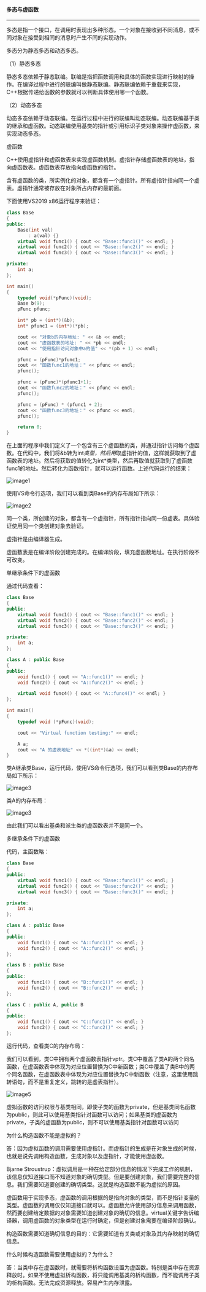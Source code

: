 #### 多态与虚函数

***

多态是指一个接口，在调用时表现出多种形态。一个对象在接收到不同消息，或不同对象在接受到相同的消息时产生不同的实现动作。

多态分为静态多态和动态多态。

（1）静态多态

静态多态依赖于静态联编。联编是指把函数调用和具体的函数实现进行映射的操作。在编译过程中进行的联编叫做静态联编。静态联编依赖于重载来实现，C++根据传递给函数的参数就可以判断具体使用哪一个函数。

（2）动态多态

动态多态依赖于动态联编。在运行过程中进行的联编叫动态联编。动态联编基于类的继承和虚函数。动态联编使用基类的指针或引用标识子类对象来操作虚函数，来实现动态多态。

 

虚函数

C++使用虚指针和虚函数表来实现虚函数机制。虚指针存储虚函数表的地址，指向虚函数表。虚函数表存放指向虚函数的指针。

含有虚函数的类，所实例化的对象，都含有一个虚指针。所有虚指针指向同一个虚表。虚指针通常被存放在对象所占内存的最前面。

下面使用VS2019 x86运行程序来验证：
```cpp
class Base
{
public:
	Base(int val)
		: a(val) {}
	virtual void func1() { cout << "Base::func1()" << endl; }
	virtual void func2() { cout << "Base::func2()" << endl; }
	virtual void func3() { cout << "Base::func3()" << endl; }

private:
	int a;
};

int main()
{
	typedef void(*pFunc)(void);
	Base b(9);
	pFunc pfunc;

	int* pb = (int*)(&b);
	int* pfunc1 = (int*)(*pb);

	cout << "对象b的内存地址: " << &b << endl;
	cout << "虚函数表的地址: " << *pb << endl;
	cout << "使用指针访问对象中a的值" << *(pb + 1) << endl;

	pfunc = (pFunc)*pfunc1;
	cout << "函数func1的地址：" << pfunc << endl;
	pfunc();

	pfunc = (pFunc)*(pfunc1+1);
	cout << "函数func2的地址：" << pfunc << endl;
	pfunc();

	pfunc = (pFunc) * (pfunc1 + 2);
	cout << "函数func3的地址：" << pfunc << endl;
	pfunc();

	return 0;
}
```

在上面的程序中我们定义了一个包含有三个虚函数的类，并通过指针访问每个虚函数。在代码中，我们将&b转为int*类型，然后用*取虚指针的值，这样就获取到了虚函数表的地址。然后将获取的值转化为int*类型，然后再取值就获取到了虚函数func1的地址。然后转化为函数指针，就可以运行函数。上述代码运行的结果：

![image1](../Sources/2021-3-15/虚函数地址.png)

使用VS命令行选项，我们可以看到类Base的内存布局如下所示：

![image2](../Sources/2021-3-15/类Base的内存布局.png)

同一个类，所创建的对象，都含有一个虚指针，所有指针指向同一份虚表。具体验证使用同一个类创建对象去验证。

虚指针是由编译器生成。

虚函数表是在编译阶段创建完成的。在编译阶段，填充虚函数地址。在执行阶段不可改变。

 

单继承条件下的虚函数

通过代码查看：

```cpp
class Base
{
public:
	virtual void func1() { cout << "Base::func1()" << endl; }
	virtual void func2() { cout << "Base::func2()" << endl; }
	virtual void func3() { cout << "Base::func3()" << endl; }

private:
	int a;
};

class A : public Base
{
public:
	void func1() { cout << "A::func1()" << endl; }
	void func2() { cout << "A::func2()" << endl; }

	virtual void func4() { cout << "A::func4()" << endl; }
};

int main()
{
	typedef void (*pFunc)(void);

	cout << "Virtual function testing:" << endl;

	A a;
	cout << "A 的虚表地址" << *((int*)&a) << endl;
}
```

类A继承类Base，运行代码，使用VS命令行选项，我们可以看到类Base的内存布局如下所示：

![image3](../Sources/2021-3-15/单继承时基类Base的内存布局.png)


类A的内存布局：

![image3](../Sources/2021-3-15/单继承时子类A的内存布局.png)

由此我们可以看出基类和派生类的虚函数表并不是同一个。

多继承条件下的虚函数

代码，主函数略：
```cpp
class Base
{
public:
	virtual void func1() { cout << "Base::func1()" << endl; }
	virtual void func2() { cout << "Base::func2()" << endl; }
	virtual void func3() { cout << "Base::func3()" << endl; }

private:
	int a;
};

class A : public Base
{
public:
	void func1() { cout << "A::func1()" << endl; }
	void func2() { cout << "A::func2()" << endl; }
};

class B : public Base
{
public:
	void func1() { cout << "B::func1()" << endl; }
	void func2() { cout << "B::func2()" << endl; }
};

class C : public A, public B
{
public:
	void func1() { cout << "C::func1()" << endl; }
	void func2() { cout << "C::func2()" << endl; }
};
```

运行代码，查看类C的内存布局：



我们可以看到，类C中拥有两个虚函数表指针vptr。类C中覆盖了类A的两个同名函数，在虚函数表中体现为对应位置替换为C中新函数；类C中覆盖了类B中的两个同名函数，在虚函数表中体现为对应位置替换为C中新函数（注意，这里使用跳转语句，而不是重复定义，跳转的是虚表指针）。

 ![image5](../Sources/2021-3-15/多继承条件下的内存布局.png)

虚拟函数的访问权限与基类相同，即使子类的函数为private，但是基类同名函数为public，则此可以使用基类指针对函数可以访问；如果基类的虚函数为private，子类的虚函数为public，则不可以使用基类指针对函数可以访问

 

为什么构造函数不能是虚拟的？

答：因为虚拟函数的调用需要使用虚指针。而虚指针的生成是在对象生成的时候，也就是说先调用构造函数，生成对象以及虚指针，才能使用虚函数。

Bjarne Stroustrup：虚拟调用是一种在给定部分信息的情况下完成工作的机制，该信息仅知道接口而不知道对象的确切类型。但是要创建对象，我们需要完整的信息。我们需要知道要创建的确切类型。这就是构造函数不能为虚拟的原因。

虚函数用于实现多态，虚函数的调用根据的是指向对象的类型，而不是指针变量的类型。虚函数的调用仅仅知道接口就可以。虚函数允许使用部分信息来调用函数，然而要创建给定数据的对象需要知道创建对象的确切的信息。virtual关键字告诉编译器，调用虚函数的对象类型在运行时确定，但是创建对象需要在编译阶段确认。

构造函数需要知道确切信息的目的：它需要知道有关类或对象及其内存映射的确切信息。

 

什么时候构造函数需要使用虚拟的？为什么？

答：当类中存在虚函数时，就需要将析构函数设置为虚函数。特别是类中存在资源释放时。如果不使用虚拟析构函数，将只能调用基类的析构函数，而不能调用子类的析构函数。无法完成资源释放。容易产生内存泄露。